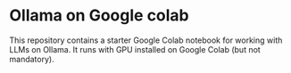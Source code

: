 # Ollama on Google colab

This repository contains a starter Google Colab notebook for working with LLMs on Ollama.
It runs with GPU installed on Google Colab (but not mandatory).